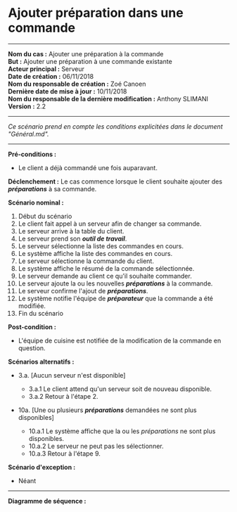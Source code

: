 # Ajouter préparation dans une commande

---

**Nom du cas :** Ajouter une préparation à la commande  
**But :** Ajouter une préparation à une commande existante  
**Acteur principal :** Serveur  
**Date de création :** 06/11/2018  
**Nom du responsable de création :** Zoé Canoen  
**Dernière date de mise à jour :** 10/11/2018  
**Nom du responsable de la dernière modification :** Anthony SLIMANI  
**Version :** 2.2

---

*Ce scénario prend en compte les conditions explicitées dans le document "Général.md".*

------

**Pré-conditions :**
- Le client a déjà commandé une fois auparavant.  

**Déclenchement :** Le cas commence lorsque le client souhaite ajouter des ***préparations*** à sa commande.

**Scénario nominal :**  

1. Début du scénario
2. Le client fait appel à un serveur afin de changer sa commande.  
3. Le serveur arrive à la table du client.  
4. Le serveur prend son  ***outil de travail***.  
5. Le serveur sélectionne la liste des commandes en cours.  
6. Le système affiche la liste des commandes en cours.  
7. Le serveur sélectionne la commande du client.  
8. Le système affiche le résumé de la commande sélectionnée.  
9. Le serveur demande au client ce qu'il souhaite commander.
10. Le serveur ajoute la ou les nouvelles ***préparations*** à la commande.  
11. Le serveur confirme l'ajout de ***préparations***.  
12. Le système notifie l'équipe de ***préparateur*** que la commande a été modifiée.
13. Fin du scénario

**Post-condition :**
- L'équipe de cuisine est notifiée de la modification de la commande en question.  

**Scénarios alternatifs :**
- 3.a. [Aucun serveur n'est disponible]
  - 3.a.1 Le client attend qu'un serveur soit de nouveau disponible.
  - 3.a.2 Retour à l'étape 2.

- 10a. [Une ou plusieurs ***préparations*** demandées ne sont plus disponibles]
  - 10.a.1 Le système affiche que la ou les *préparations* ne sont plus disponibles.
  - 10.a.2 Le serveur ne peut pas les sélectionner.
  - 10.a.3 Retour à l'étape 9.

**Scénario d'exception :**
- Néant

------

**Diagramme de séquence :**


